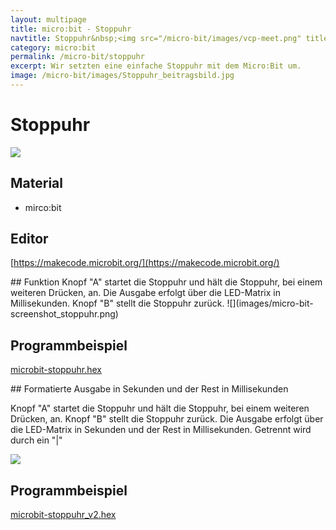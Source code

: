 ```yaml
---
layout: multipage
title: micro:bit - Stoppuhr
navtitle: Stoppuhr&nbsp;<img src="/micro-bit/images/vcp-meet.png" title="Dieses Angebot kann auch über VCP-Meet genutzt werden.">
category: micro:bit
permalink: /micro-bit/stoppuhr
excerpt: Wir setzten eine einfache Stoppuhr mit dem Micro:Bit um.
image: /micro-bit/images/Stoppuhr_beitragsbild.jpg
---
```


# Stoppuhr

![](images/Stoppuhr_beitragsbild.jpg)

## Material

+ mirco:bit

## Editor

[https://makecode.microbit.org/](https://makecode.microbit.org/)
<div style="page-break-after: always;"></div>
## Funktion
<!--Anleitung -->
Knopf "A" startet die Stoppuhr und hält die Stoppuhr, bei einem weiteren Drücken, an.
Die Ausgabe erfolgt über die LED-Matrix in Millisekunden.
Knopf "B" stellt die Stoppuhr zurück.
![](images/micro-bit-screenshot_stoppuhr.png)

## Programmbeispiel
[microbit-stoppuhr.hex](appendix/microbit-stoppuhr.hex)

<div style="page-break-after: always;"></div>
## Formatierte Ausgabe in Sekunden und der Rest in Millisekunden

Knopf "A" startet die Stoppuhr und hält die Stoppuhr, bei einem weiteren Drücken, an. Knopf "B" stellt die Stoppuhr zurück. Die Ausgabe erfolgt über die LED-Matrix in Sekunden
und der Rest in Millisekunden. Getrennt wird durch ein "|"

![](images/micro-bit-screenshot_stoppuhr_v2.png)

## Programmbeispiel
[microbit-stoppuhr_v2.hex](appendix/microbit-stoppuhr_v2.hex)
